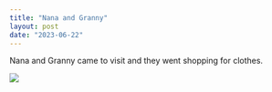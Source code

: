 ```yaml
---
title: "Nana and Granny"
layout: post
date: "2023-06-22"
---
```


Nana and Granny came to visit and they went shopping for clothes.

![](/assets/images/2023/20230529_114625-1024x461.jpg)
